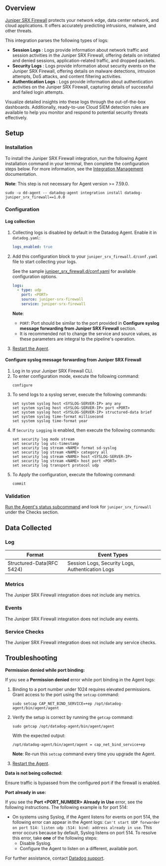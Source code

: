 ## Overview

[Juniper SRX Firewall][3] protects your network edge, data center network, and cloud applications. It offers accurately predicting intrusions, malware, and other threats.

This integration parses the following types of logs:

- **Session Logs** : Logs provide information about network traffic and session activities in the Juniper SRX Firewall, offering details on initiated and denied sessions, application-related traffic, and dropped packets.
- **Security Logs** : Logs provide information about security events on the Juniper SRX Firewall, offering details on malware detections, intrusion attempts, DoS attacks, and content filtering activities.
- **Authentication Logs** : Logs provide information about authentication activities on the Juniper SRX Firewall, capturing details of successful and failed login attempts.

Visualize detailed insights into these logs through the out-of-the-box dashboards. Additionally, ready-to-use Cloud SIEM detection rules are available to help you monitor and respond to potential security threats effectively.

## Setup

### Installation

To install the Juniper SRX Firewall integration, run the following Agent installation command in your terminal, then complete the configuration steps below. For more information, see the [Integration Management][4] documentation.

**Note**: This step is not necessary for Agent version >= 7.59.0.

```shell
sudo -u dd-agent -- datadog-agent integration install datadog-juniper_srx_firewall==1.0.0
```

### Configuration

#### Log collection

1. Collecting logs is disabled by default in the Datadog Agent. Enable it in `datadog.yaml`:

   ```yaml
   logs_enabled: true
   ```

2. Add this configuration block to your `juniper_srx_firewall.d/conf.yaml` file to start collecting your logs.

   See the sample [juniper_srx_firewall.d/conf.yaml][6] for available configuration options.

   ```yaml
   logs:
     - type: udp
       port: <PORT>
       source: juniper-srx-firewall
       service: juniper-srx-firewall
   ```

   **Note**:

   - `PORT`: Port should be similar to the port provided in **Configure syslog message forwarding from Juniper SRX Firewall** section.
   - It is recommended not to change the service and source values, as these parameters are integral to the pipeline's operation.

3. [Restart the Agent][2].

#### Configure syslog message forwarding from Juniper SRX Firewall

1. Log in to your Juniper SRX Firewall CLI.
2. To enter configuration mode, execute the following command:
   ```
   configure
   ```
3. To send logs to a syslog server, execute the following commands:
   ```
   set system syslog host <SYSLOG-SERVER-IP> any any
   set system syslog host <SYSLOG-SERVER-IP> port <PORT>
   set system syslog host <SYSLOG-SERVER-IP> structured-data brief
   set system syslog time-format millisecond
   set system syslog time-format year
   ```
4. If `Security Logging` is enabled, then execute the following commands:
   ```
   set security log mode stream
   set security log utc-timestamp
   set security log stream <NAME> format sd-syslog
   set security log stream <NAME> category all
   set security log stream <NAME> host <SYSLOG-SERVER-IP>
   set security log stream <NAME> host port <PORT>
   set security log transport protocol udp
   ```
5. To Apply the configuration, execute the following command:
   ```
   commit
   ```

### Validation

[Run the Agent's status subcommand][5] and look for `juniper_srx_firewall` under the Checks section.

## Data Collected

### Log

| Format                    | Event Types                                      |
| ------------------------- | ------------------------------------------------ |
| Structured-Data(RFC 5424) | Session Logs, Security Logs, Authentication Logs |

### Metrics

The Juniper SRX Firewall integration does not include any metrics.

### Events

The Juniper SRX Firewall integration does not include any events.

### Service Checks

The Juniper SRX Firewall integration does not include any service checks.

## Troubleshooting

**Permission denied while port binding:**

If you see a **Permission denied** error while port binding in the Agent logs:

1. Binding to a port number under 1024 requires elevated permissions. Grant access to the port using the `setcap` command:

   ```shell
   sudo setcap CAP_NET_BIND_SERVICE=+ep /opt/datadog-agent/bin/agent/agent
   ```

2. Verify the setup is correct by running the `getcap` command:

   ```shell
   sudo getcap /opt/datadog-agent/bin/agent/agent
   ```

   With the expected output:

   ```shell
   /opt/datadog-agent/bin/agent/agent = cap_net_bind_service+ep
   ```

   **Note**: Re-run this `setcap` command every time you upgrade the Agent.

3. [Restart the Agent][2].

**Data is not being collected:**

Ensure traffic is bypassed from the configured port if the firewall is enabled.

**Port already in use:**

If you see the **Port <PORT_NUMBER> Already in Use** error, see the following instructions. The following example is for port 514:

- On systems using Syslog, if the Agent listens for events on port 514, the following error can appear in the Agent logs: `Can't start UDP forwarder on port 514: listen udp :514: bind: address already in use`. This error occurs because by default, Syslog listens on port 514. To resolve this error, take **one** of the following steps:
  - Disable Syslog.
  - Configure the Agent to listen on a different, available port.

For further assistance, contact [Datadog support][1].

[1]: https://docs.datadoghq.com/help/
[2]: https://docs.datadoghq.com/agent/guide/agent-commands/#start-stop-and-restart-the-agent
[3]: https://www.juniper.net/us/en/products/security/srx-series.html
[4]: https://docs.datadoghq.com/agent/guide/integration-management/?tab=linux#install
[5]: https://docs.datadoghq.com/agent/guide/agent-commands/#agent-status-and-information
[6]: https://github.com/DataDog/integrations-core/blob/master/juniper_srx_firewall/datadog_checks/juniper_srx_firewall/data/conf.yaml.example
